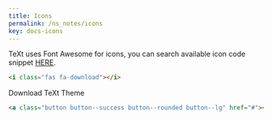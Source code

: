 ```yaml
---
title: Icons
permalink: /ns_notes/icons
key: docs-icons
---
```


TeXt uses Font Awesome for icons, you can search available icon code snippet [HERE](https://fontawesome.com/icons?d=gallery&q=donw&m=free).

<i class="fas fa-download"></i>

```html
<i class="fas fa-download"></i>
```

<div class="button button--success button--rounded button--lg"><i class="fas fa-download"></i> Download TeXt Theme</div>

```html
<a class="button button--success button--rounded button--lg" href="#"><i class="fas fa-download"></i> Download TeXt Theme</a>
```
